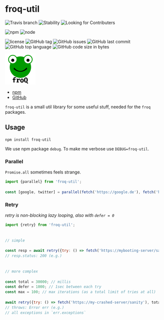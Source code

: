 # froq-util

![Travis branch](https://img.shields.io/travis/DaAitch/froq/master.png?style=flat-square)
![Stability](https://img.shields.io/badge/Stability-experimental-orange.png?style=flat-square)
![Looking for Contributers](https://img.shields.io/badge/Looking%20for-Contributers-green.png?style=flat-square)

![npm](https://img.shields.io/npm/v/froq-util.png?style=flat-square)
![node](https://img.shields.io/node/v/froq-util.png?style=flat-square)

![license](https://img.shields.io/github/license/DaAitch/froq.png?style=flat-square)
![GitHub tag](https://img.shields.io/github/tag/DaAitch/froq.png?style=flat-square)
![GitHub issues](https://img.shields.io/github/issues/DaAitch/froq.png?style=flat-square)
![GitHub last commit](https://img.shields.io/github/last-commit/DaAitch/froq.png?style=flat-square)
![GitHub top language](https://img.shields.io/github/languages/top/DaAitch/froq.png?style=flat-square)
![GitHub code size in bytes](https://img.shields.io/github/languages/code-size/DaAitch/froq.png?style=flat-square)

<img src="froq.png" width="100" alt="froQ logo" />

- [npm](https://www.npmjs.com/package/froq-util)
- [GitHub](https://github.com/DaAitch/froq/tree/master/packages/froq-util)

`froq-util` is a small util library for some useful stuff, needed for the `froq` packages.

## Usage

`npm install froq-util`

We use npm package `debug`. To make me verbose use `DEBUG=froq-util`.


### Parallel

`Promise.all` sometimes feels strange.

```js
import {parallel} from 'froq-util';

const [google, twitter] = parallel(fetch('https://google.de'), fetch('https://twitter.com'));
```


### Retry

*retry is non-blocking lazy looping, also with `defer = 0`*

```js
import {retry} from 'froq-util';


// simple

const resp = await retry({try: () => fetch('https://mybooting-server/sanity')});
// resp.status: 200 (e.g.)


// more complex

const total = 30000; // millis
const defer = 1000; // 1sec between each try
const max = 100; // max iterations (as a total limit of tries at all)

await retry({try: () => fetch('https://my-crashed-server/sanity'), total, defer, max});
// throws: Error err (e.g.)
// all exceptions in `err.exceptions`
```